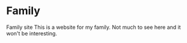 # Family
Family site
This is a website for my family. Not much to see here and it won't be interesting.

